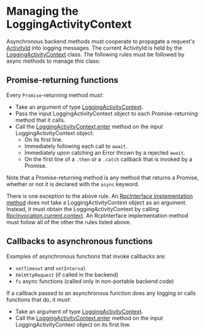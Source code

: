 # Managing the LoggingActivityContext

Asynchronous backend methods must cooperate to propagate a request's [ActivityId](../../overview/RpcInterface.md#logging-and-activityids) into logging messages. The current ActivityId is held by the [LoggingActivityContext]($common) class. The following rules must be followed by async methods to manage this class:

## Promise-returning functions
Every `Promise`-returning method *must*:
* Take an argument of type [LoggingActivityContext]($common).
* Pass the input LoggingActivityContext object to each Promise-returning method that it calls.
* Call the [LoggingActivityContext.enter]($common) method on the input LoggingActivityContext object:
  * On its first line.
  * Immediately following each call to `await`.
  * Immediately upon catching an Error thrown by a rejected `await`.
  * On the first line of a `.then` or a `.catch` callback that is invoked by a Promise.

Note that a Promise-returning method is any method that returns a Promise, whether or not it is declared with the `async` keyword.

There is one exception to the above rule. An [RpcInterface implementation method](../RpcInterface.md#server-implementation) does not take a LoggingActivityContext object as an argument. Instead, it must obtain the LoggingActivityContext by calling [RpcInvocation.current.context]($common). An RcpInterface implementation method must follow all of the other the rules listed above.

## Callbacks to asynchronous functions
Examples of asynchronous functions that invoke callbacks are:
  * `setTimeout` and `setInterval`
  * `XmlHttpRequest` (if called in the backend)
  * `fs` async functions (called only in non-portable backend code)

If a callback passed to an asynchronous function does any logging or calls functions that do, it *must*:
  * Take an argument of type [LoggingActivityContext]($common).
  * Call the [LoggingActivityContext.enter]($common) method on the input LoggingActivityContext object on its first line.
